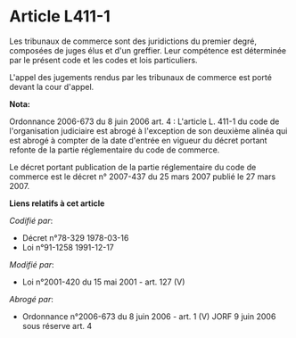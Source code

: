 # Article L411-1

Les tribunaux de commerce sont des juridictions du premier degré, composées de juges élus et d'un greffier. Leur compétence
est déterminée par le présent code et les codes et lois particuliers.

L'appel des jugements rendus par les tribunaux de commerce est porté devant la cour d'appel.

**Nota:**

Ordonnance 2006-673 du 8 juin 2006 art. 4 : L'article L. 411-1 du code de l'organisation judiciaire est abrogé à l'exception
de son deuxième alinéa qui est abrogé à compter de la date d'entrée en vigueur du décret portant refonte de la partie
réglementaire du code de commerce.

Le décret portant publication de la partie réglementaire du code de commerce est le décret n° 2007-437 du 25 mars 2007 publié
le 27 mars 2007.

**Liens relatifs à cet article**

_Codifié par_:

  - Décret n°78-329 1978-03-16
  - Loi n°91-1258 1991-12-17

_Modifié par_:

  - Loi n°2001-420 du 15 mai 2001 - art. 127 (V)

_Abrogé par_:

  - Ordonnance n°2006-673 du 8 juin 2006 - art. 1 (V) JORF 9 juin 2006 sous réserve art. 4
